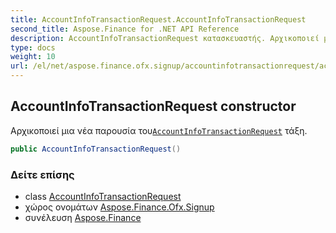 ```yaml
---
title: AccountInfoTransactionRequest.AccountInfoTransactionRequest
second_title: Aspose.Finance for .NET API Reference
description: AccountInfoTransactionRequest κατασκευαστής. Αρχικοποιεί μια νέα παρουσία τουAccountInfoTransactionRequest τάξη.
type: docs
weight: 10
url: /el/net/aspose.finance.ofx.signup/accountinfotransactionrequest/accountinfotransactionrequest/
---
```

## AccountInfoTransactionRequest constructor

Αρχικοποιεί μια νέα παρουσία του[`AccountInfoTransactionRequest`](../) τάξη.

```csharp
public AccountInfoTransactionRequest()
```

### Δείτε επίσης

* class [AccountInfoTransactionRequest](../)
* χώρος ονομάτων [Aspose.Finance.Ofx.Signup](../../accountinfotransactionrequest/)
* συνέλευση [Aspose.Finance](../../../)


